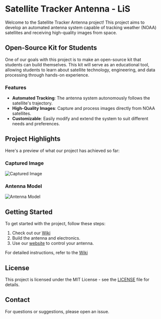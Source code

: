 # Satellite Tracker Antenna - LiS

Welcome to the Satellite Tracker Antenna project! This project aims to develop an automated antenna system capable of tracking weather (NOAA) satellites and receiving high-quality images from space.

## Open-Source Kit for Students

One of our goals with this project is to make an open-source kit that students can build themselves. This kit will serve as an educational tool, allowing students to learn about satellite technology, engineering, and data processing through hands-on experience.

### Features

- **Automated Tracking**: The antenna system autonomously follows the satellite's trajectory.
- **High-Quality Images**: Capture and process images directly from NOAA satellites.
- **Customizable**: Easily modify and extend the system to suit different needs and preferences.

## Project Highlights

Here's a preview of what our project has achieved so far:

### Captured Image
![Captured Image](https://imgur.com/a/pV0Pzor)

### Antenna Model
![Antenna Model](https://imgur.com/a/00yqhNc)

## Getting Started

To get started with the project, follow these steps:
1. Check out our [Wiki](https://github.com/timnoot/antenna/wiki)
2. Build the antenna and electronics.
3. Use our [website](https://antenna-six.vercel.app/) to control your antenna.

For detailed instructions, refer to the [Wiki](https://github.com/timnoot/antenna/wiki)

## License

This project is licensed under the MIT License - see the [LICENSE](LICENSE) file for details.

## Contact

For questions or suggestions, please open an issue.
